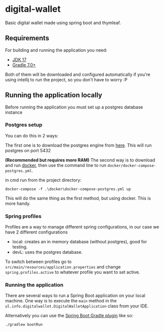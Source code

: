 # digital-wallet

Basic digital wallet made using spring boot and thymleaf.

## Requirements

For building and running the application you need:

- [JDK 17](https://www.oracle.com/java/technologies/javase/jdk17-archive-downloads.html)
- [Gradle 7.0+](https://services.gradle.org/distributions/gradle-7.6-bin.zip)

Both of them will be downloaded and configured automatically if you're using intellij to run the project, so you don't have to worry :P

## Running the application locally

Before running the application you must set up a postgres database instance

### Postgres setup

You can do this in 2 ways:

The first one is to download the postgres engine from [here](https://www.postgresql.org/download/).
This will run postgres on port 5432

**(Recommended but requires more RAM)**
The second way is to download and run [docker](https://www.docker.com/products/docker-desktop/), then use the command line to run
`docker/docker-compose-postgres.yml`.

in cmd run from the project directory:

```shell
docker-compose -f .\docker\docker-compose-postgres.yml up
```

This will do the same thing as the first method, but using docker. This is more handy.

### Spring profiles

Profiles are a way to manage different spring configurations, in our case we have 2 different configurations

- local: creates an in memory database (without postgres), good for testing.
- devL: uses the postgres database.

To switch between profiles go to `src/main/resources/application.properties`
and change `spring.profiles.active` to whatever profile you want to set active.

### Running the application

There are several ways to run a Spring Boot application on your local machine. One way is to execute the `main` method in the `ul.info.digitalwallet.DigitalWalletApplication` class from your IDE.

Alternatively you can use the [Spring Boot Gradle plugin](https://docs.spring.io/spring-boot/docs/current/gradle-plugin/reference/htmlsingle/) like so:

```shell
./gradlew bootRun
```